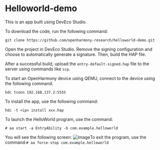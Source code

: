 [image_0]: https://pfst.cf2.poecdn.net/base/image/5af70ff57cf24e2e44b85ac01a58293fb3db1eca78d9649b855eb5b6f70a04ea?w=738&h=1280&pmaid=67548867
# Helloworld-demo

This is an app built using DevEco Studio.

To download the code, run the following command:
```
git clone https://github.com/openharmony-research/helloworld-demo.git
```

Open the project in DevEco Studio. Remove the signing configuration and choose to automatically generate a signature. Then, build the HAP file.

After a successful build, upload the `entry-default-signed.hap` file to the server using commands like `scp`.

To start an OpenHarmony device using QEMU, connect to the device using the following command:
```
hdc tconn 192.168.137.2:5555
```

To install the app, use the following command:
```
hdc -t <ip> install xxx.hap
```

To launch the HelloWorld program, use the command:
```
# aa start -a EntryAbility -b com.example.helloworld
```

You will see the following screen:
![image][image_0]To exit the program, use the command:```# aa force-stop com.example.helloworld```

